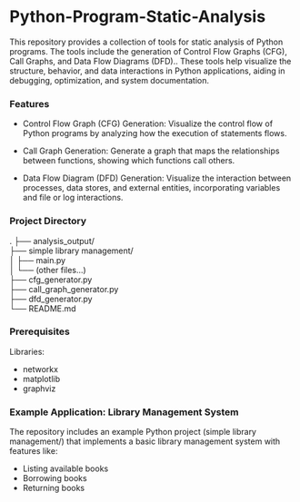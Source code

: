 # Python-Program-Static-Analysis
This repository provides a collection of tools for static analysis of Python programs. The tools include the generation of Control Flow Graphs (CFG), Call Graphs, and Data Flow Diagrams (DFD).. These tools help visualize the structure, behavior, and data interactions in Python applications, aiding in debugging, optimization, and system documentation.

### Features
- Control Flow Graph (CFG) Generation:
Visualize the control flow of Python programs by analyzing how the execution of statements flows.

- Call Graph Generation:
Generate a graph that maps the relationships between functions, showing which functions call others.

- Data Flow Diagram (DFD) Generation:
Visualize the interaction between processes, data stores, and external entities, incorporating variables and file or log interactions.

### Project Directory
.
├── analysis_output/             
├── simple library management/  
│   ├── main.py                  
│   └── (other files...)         
├── cfg_generator.py             
├── call_graph_generator.py      
├── dfd_generator.py            
└── README.md                    


### Prerequisites
Libraries:
- networkx
- matplotlib
- graphviz

### Example Application: Library Management System
The repository includes an example Python project (simple library management/) that implements a basic library management system with features like:
- Listing available books
- Borrowing books
- Returning books
